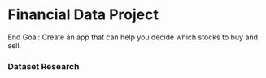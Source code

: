 # Financial Data Project
End Goal: Create an app that can help you decide which stocks to buy and sell.

### Dataset Research
